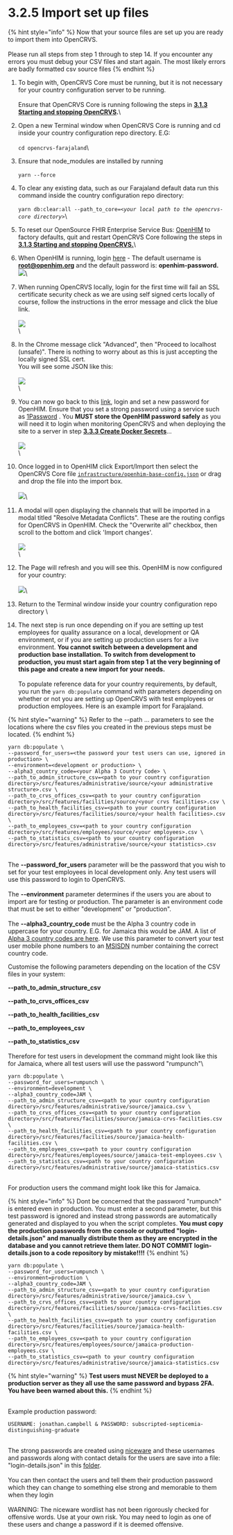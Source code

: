 # 3.2.5 Import set up files

{% hint style="info" %}
Now that your source files are set up you are ready to import them into OpenCRVS.  \
\
Please run all steps from step 1 through to step 14.  If you encounter any errors you must debug your CSV files and start again.  The most likely errors are badly formatted csv source files
{% endhint %}

1. To begin with, OpenCRVS Core must be running, but it is not necessary for your country configuration server to be running.\
   \
   Ensure that OpenCRVS Core is running following the steps in [**3.1.3 Starting and stopping OpenCRVS**](../3.1-set-up-a-development-environment/3.1.3-starting-and-stopping-opencrvs.md)**.**\

2. Open a new Terminal window when OpenCRVS Core is running and cd inside your country configuration repo directory.  E.G:\
   \
   `cd opencrvs-farajaland`\

3. Ensure that node\_modules are installed by running\
   \
   `yarn --force`
4. To clear any existing data, such as our Farajaland default data run this command inside the country configuration repo directory:\
   \
   `yarn db:clear:all --path_to_core=`_`<your local path to the opencrvs-core directory>`_\

5. To reset our OpenSource FHIR Enterprise Service Bus: [OpenHIM](http://openhim.org/) to factory defaults, quit and restart OpenCRVS Core following the steps in [**3.1.3 Starting and stopping OpenCRVS.**](../3.1-set-up-a-development-environment/3.1.3-starting-and-stopping-opencrvs.md)\

6. When OpenHIM is running, login [here](http://localhost:8888) - The default username is **root@openhim.org** and the default password is: **openhim-password.**\
   ![](<../../../.gitbook/assets/image (2).png>)\

7. When running OpenCRVS locally, login for the first time will fail an SSL certificate security check as we are using self signed certs locally of course, follow the instructions in the error message and click the blue link.\
   \
   ![](<../../../.gitbook/assets/image (33).png>)\
   \

8. In the Chrome message click "Advanced", then "Proceed to localhost (unsafe)".  There is nothing to worry about as this is just accepting the locally signed SSL cert.\
   You will see some JSON like this:\
   \
   ![](<../../../.gitbook/assets/image (8).png>)\
   \

9. You can now go back to this [link](http://localhost:8888/#!/login), login and set a new password for OpenHIM.  Ensure that you set a strong password using a service such as [1Password](https://1password.com/) .  You **MUST store the OpenHIM password safely** as you will need it to login when monitoring OpenCRVS and when deploying the site to a server in step [**3.3.3 Create Docker Secrets**](../3.3-set-up-a-server-hosted-environment/3.3.3-create-docker-secrets-and-provision-an-sms-gateway.md)...\
   \
   ![](<../../../.gitbook/assets/image (46).png>)\
   \

10. Once logged in to OpenHIM click Export/Import then select the OpenCRVS Core file [`infrastructure/openhim-base-config.json`](https://github.com/opencrvs/opencrvs-core/blob/master/infrastructure/openhim-base-config.json) or drag and drop the file into the import box. \
    \
    ![](<../../../.gitbook/assets/image (13).png>)\

11. A modal will open displaying the channels that will be imported in a modal titled "Resolve Metadata Conflicts". These are the routing configs for OpenCRVS in OpenHIM. Check the "Overwrite all" checkbox, then scroll to the bottom and click 'Import changes'.\
    \
    ![](../../../.gitbook/assets/194044169-0449814f-5870-48d3-839e-bb425b806a55.png)\
    \

12. The Page will refresh and you will see this.  OpenHIM is now configured for your country:\
    \
    ![](<../../../.gitbook/assets/image (43).png>)\

13. Return to the Terminal window inside your country configuration repo directory \

14. The next step is run once depending on if you are setting up test employees for quality assurance on a local, development or QA environment, or if you are setting up production users for a live environment.  **You cannot switch between a development and production base installation.  To switch from development to production, you must start again from step 1 at the very beginning of this page and create a new import for your needs.**  \
    \
    To populate reference data for your country requirements, by default, you run the `yarn db:populate` command with parameters depending on whether or not you are setting up OpenCRVS with test employees or production employees.  Here is an example import for Farajaland.

{% hint style="warning" %}
Refer to the --path ... parameters to see the locations where the csv files you created in the previous steps must be located.
{% endhint %}

```
yarn db:populate \
--password_for_users=<the password your test users can use, ignored in production> \
--environment=<development or production> \
--alpha3_country_code=<your Alpha 3 Country Code> \
--path_to_admin_structure_csv=<path to your country configuration directory>/src/features/administrative/source/<your administrative structure>.csv \
--path_to_crvs_offices_csv=<path to your country configuration directory>/src/features/facilities/source/<your crvs facilities>.csv \
--path_to_health_facilities_csv=<path to your country configuration directory>/src/features/facilities/source/<your health facilities>.csv \
--path_to_employees_csv=<path to your country configuration directory>/src/features/employees/source/<your employees>.csv \
--path_to_statistics_csv=<path to your country configuration directory>/src/features/administrative/source/<your statistics>.csv
```

\
The **--password\_for\_users** parameter will be the password that you wish to set for your test employees in local development only.  Any test users will use this password to login to OpenCRVS.\
\
The **--environment** parameter determines if the users you are about to import are for testing or production.  The parameter is an environment code that must be set to either "development" or "production".\
\
The **--alpha3\_country\_code** must be the Alpha 3 country code in uppercase for your country.  E.G. for Jamaica this would be JAM.  A list of [Alpha 3 country codes are here](https://www.iban.com/country-codes).  We use this parameter to convert your test user mobile phone numbers to an [MSISDN](https://en.wikipedia.org/wiki/MSISDN) number containing the correct country code.

Customise the following parameters depending on the location of the CSV files in your system:

**--path\_to\_admin\_structure\_csv**

**--path\_to\_crvs\_offices\_csv**

**--path\_to\_health\_facilities\_csv**

**--path\_to\_employees\_csv**

**--path\_to\_statistics\_csv**\
\
Therefore for test users in development the command might look like this for Jamaica, where all test users will use the password "rumpunch"\


```
yarn db:populate \
--password_for_users=rumpunch \
--environment=development \
--alpha3_country_code=JAM \
--path_to_admin_structure_csv=<path to your country configuration directory>/src/features/administrative/source/jamaica.csv \
--path_to_crvs_offices_csv=<path to your country configuration directory>/src/features/facilities/source/jamaica-crvs-facilities.csv \
--path_to_health_facilities_csv=<path to your country configuration directory>/src/features/facilities/source/jamaica-health-facilities.csv \
--path_to_employees_csv=<path to your country configuration directory>/src/features/employees/source/jamaica-test-employees.csv \
--path_to_statistics_csv=<path to your country configuration directory>/src/features/administrative/source/jamaica-statistics.csv
```

\
For production users the command might look like this for Jamaica. &#x20;

{% hint style="info" %}
Dont be concerned that the password "rumpunch" is entered even in production.  You must enter a second parameter, but this test password is ignored and instead strong passwords are automatically generated and displayed to you when the script completes.  **You must copy the production passwords from the console or outputted "login-details.json" and manually distribute them as they are encrypted in the database and you cannot retrieve them later.  DO NOT COMMIT login-details.json to a code repository by mistake!!!!**
{% endhint %}

```
yarn db:populate \
--password_for_users=rumpunch \
--environment=production \
--alpha3_country_code=JAM \
--path_to_admin_structure_csv=<path to your country configuration directory>/src/features/administrative/source/jamaica.csv \
--path_to_crvs_offices_csv=<path to your country configuration directory>/src/features/facilities/source/jamaica-crvs-facilities.csv \
--path_to_health_facilities_csv=<path to your country configuration directory>/src/features/facilities/source/jamaica-health-facilities.csv \
--path_to_employees_csv=<path to your country configuration directory>/src/features/employees/source/jamaica-production-employees.csv \
--path_to_statistics_csv=<path to your country configuration directory>/src/features/administrative/source/jamaica-statistics.csv
```

{% hint style="warning" %}
**Test users must NEVER be deployed to a production server as they all use the same password and bypass 2FA. You have been warned about this.**
{% endhint %}

\
Example production password:

```
USERNAME: jonathan.campbell & PASSWORD: subscripted-septicemia-distinguishing-graduate
```

\
The strong passwords are created using [niceware](https://github.com/diracdeltas/niceware) and these usernames and passwords along with contact details for the users are save into a file: "login-details.json" in this [folder](https://github.com/opencrvs/opencrvs-farajaland/master/src/features/employees/generated). \
\
You can then contact the users and tell them their production password which they can change to something else strong and memorable to them when they login\
\
WARNING: The niceware wordlist has not been rigorously checked for offensive words. Use at your own risk. You may need to login as one of these users and change a password if it is deemed offensive.&#x20;

